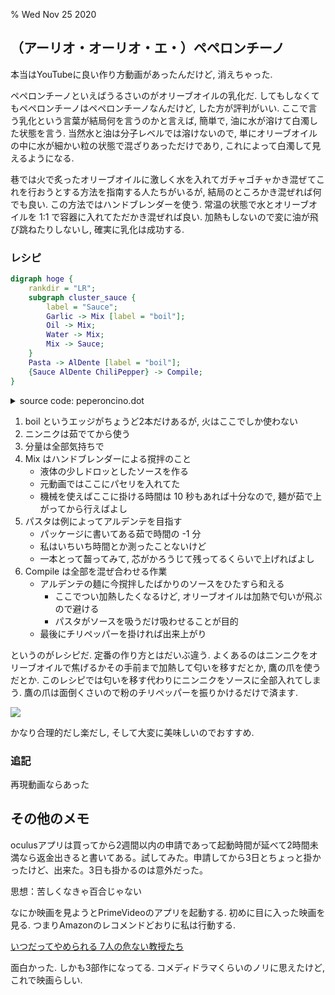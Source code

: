 % Wed Nov 25 2020

## （アーリオ・オーリオ・エ・）ペペロンチーノ

本当はYouTubeに良い作り方動画があったんだけど, 消えちゃった.

ペペロンチーノといえばうるさいのがオリーブオイルの乳化だ.
してもしなくてもペペロンチーノはペペロンチーノなんだけど, した方が評判がいい.
ここで言う乳化という言葉が結局何を言うのかと言えば, 簡単で, 油に水が溶けて白濁した状態を言う.
当然水と油は分子レベルでは溶けないので,
単にオリーブオイルの中に水が細かい粒の状態で混ざりあっただけであり,
これによって白濁して見えるようになる.

巷では火で炙ったオリーブオイルに激しく水を入れてガチャゴチャかき混ぜてこれを行おうとする方法を指南する人たちがいるが,
結局のところかき混ぜれば何でも良い.
この方法ではハンドブレンダーを使う.
常温の状態で水とオリーブオイルを 1:1 で容器に入れてただかき混ぜれば良い.
加熱もしないので変に油が飛び跳ねたりしないし, 確実に乳化は成功する.

### レシピ

```dot
digraph hoge {
    rankdir = "LR";
    subgraph cluster_sauce {
        label = "Sauce";
        Garlic -> Mix [label = "boil"];
        Oil -> Mix;
        Water -> Mix;
        Mix -> Sauce;
    }
    Pasta -> AlDente [label = "boil"];
    {Sauce AlDente ChiliPepper} -> Compile;
}
```

<details><summary>source code: peperoncino.dot</summary>

```cpp
digraph hoge {
    rankdir = "LR";
    subgraph cluster_sauce {
        label = "Sauce";
        Garlic -> Mix [label = "boil"];
        Oil -> Mix;
        Water -> Mix;
        Mix -> Sauce;
    }
    Pasta -> AlDente [label = "boil"];
    {Sauce AlDente ChiliPepper} -> Compile;
}
```

</details>

1. boil というエッジがちょうど2本だけあるが, 火はここでしか使わない
1. ニンニクは茹でてから使う
1. 分量は全部気持ちで
1. Mix はハンドブレンダーによる撹拌のこと
    - 液体の少しドロッとしたソースを作る
    - 元動画ではここにパセリを入れてた
    - 機械を使えばここに掛ける時間は 10 秒もあれば十分なので, 麺が茹で上がってから行えばよし
1. パスタは例によってアルデンテを目指す
    - パッケージに書いてある茹で時間の -1 分
    - 私はいちいち時間とか測ったことないけど
    - 一本とって齧ってみて, 芯がかろうじて残ってるくらいで上げればよし
1. Compile は全部を混ぜ合わせる作業
    - アルデンテの麺に今撹拌したばかりのソースをひたすら和える
        - ここでつい加熱したくなるけど, オリーブオイルは加熱で匂いが飛ぶので避ける
        - パスタがソースを吸うだけ吸わせることが目的
    - 最後にチリペッパーを掛ければ出来上がり

というのがレシピだ.
定番の作り方とはだいぶ違う.
よくあるのはニンニクをオリーブオイルで焦げるかその手前まで加熱して匂いを移すだとか,
鷹の爪を使うだとか.
このレシピでは匂いを移す代わりにニンニクをソースに全部入れてしまう.
鷹の爪は面倒くさいので粉のチリペッパーを振りかけるだけで済ます.

![](https://pbs.twimg.com/media/EnlTspqUcAEBd4i?format=jpg&name=4096x4096)

かなり合理的だし楽だし, そして大変に美味しいのでおすすめ.

### 追記

再現動画ならあった
<div class=youtube src-id="NGE-V8Wb2uQ"></div>

## その他のメモ

oculusアプリは買ってから2週間以内の申請であって起動時間が延べて2時間未満なら返金出きると書いてある。試してみた。申請してから3日とちょっと掛かったけど、出来た。3日も掛かるのは意外だった。

思想：苦しくなきゃ百合じゃない

なにか映画を見ようとPrimeVideoのアプリを起動する.
初めに目に入った映画を見る.
つまりAmazonのレコメンドどおりに私は行動する.

[いつだってやめられる 7人の危ない教授たち](https://filmarks.com/movies/60479)

面白かった.
しかも3部作になってる.
コメディドラマくらいのノリに思えたけど, これで映画らしい.
